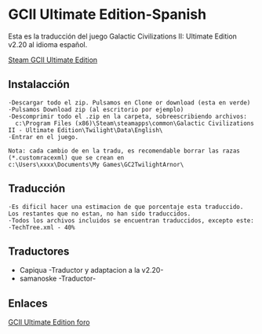 # GCII Ultimate Edition-Spanish

Esta es la traducción del juego Galactic Civilizations II: Ultimate Edition v2.20 al idioma español.


[Steam GCII Ultimate Edition](https://store.steampowered.com/app/202200/Galactic_Civilizations_II_Ultimate_Edition/)


## Instalacción

	·Descargar todo el zip. Pulsamos en Clone or download (esta en verde)
	·Pulsamos Download zip (al escritorio por ejemplo)
	·Descomprimir todo el .zip en la carpeta, sobreescribiendo archivos:
	  c:\Program Files (x86)\Steam\steamapps\common\Galactic Civilizations II - Ultimate Edition\Twilight\Data\English\
	·Entrar en el juego.
	
	Nota: cada cambio de en la tradu, es recomendable borrar las razas (*.customracexml) que se crean en 
	c:\Users\xxxx\Documents\My Games\GC2TwilightArnor\
	
 
## Traducción
 
	·Es dificil hacer una estimacion de que porcentaje esta traduccido. Los restantes que no estan, no han sido traduccidos. 
	·Todos los archivos incluidos se encuentran traduccidos, excepto este:
	·TechTree.xml - 40%

## Traductores

 * Capiqua -Traductor y adaptacion a la v2.20-
 * samanoske -Traductor-

## Enlaces

[GCII Ultimate Edition foro ](http://www.clandlan.net/foros/topic/74978-traduccion-galactic-civilizations-ii-ultimate-edition/) 
